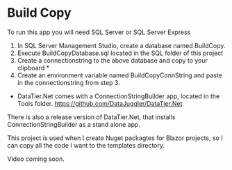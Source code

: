 ﻿# Build Copy

To run this app you will need SQL Server or SQL Server Express
1. In SQL Server Management Studio, create a database named BuildCopy.
2. Execute BuildCopyDatabase.sql located in the SQL folder of this project
3. Create a connectionstring to the above database and copy to your clipboard *
4. Create an environment variable named BuildCopyConnString and paste in the 
    connectionstring from step 3.

* DataTier.Net comes with a ConnectionStringBuilder app, located in the Tools folder.
https://github.com/DataJuggler/DataTier.Net

There is also a release version of DataTier.Net, that installs ConnectionStringBuilder as a stand alone app.

This project is used when I create Nuget packagtes for Blazor projects, so I can copy all the code I want to
the templates directory.

Video coming soon.
